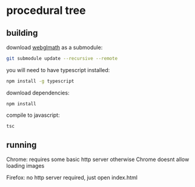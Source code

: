 # procedural tree

## building

download [webglmath](https://github.com/szecsi/WebGLMath) as a submodule:
```bash
git submodule update --recursive --remote
```

you will need to have typescript installed:
```bash
npm install -g typescript
```

download dependencies:
```
npm install
```

compile to javascript:
```bash
tsc
```

## running

Chrome: requires some basic http server otherwise Chrome doesnt allow loading images

Firefox: no http server required, just open index.html
